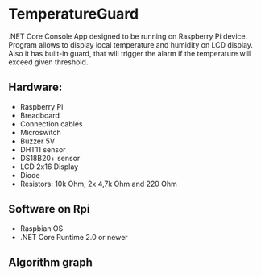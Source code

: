 # TemperatureGuard
.NET Core Console App designed to be running on Raspberry Pi device.
Program allows to display local temperature and humidity on LCD display. Also it has built-in guard, that will trigger the alarm
if the temperature will exceed given threshold.

<h2>Hardware:</h2>
<ul>
  <li>Raspberry Pi</li>
  <li>Breadboard</li>
  <li>Connection cables</li>
  <li>Microswitch</li>
  <li>Buzzer 5V</li>
  <li>DHT11 sensor</li>
  <li>DS18B20+ sensor</li>
  <li>LCD 2x16 Display</li>
  <li>Diode</li>
  <li>Resistors: 10k Ohm, 2x 4,7k Ohm and 220 Ohm</li>
</ul>

<h2>Software on Rpi</h2>
<ul>
  <li>Raspbian OS</li>
  <li>.NET Core Runtime 2.0 or newer</li>
</ul>

<h2>Algorithm graph</h2>
